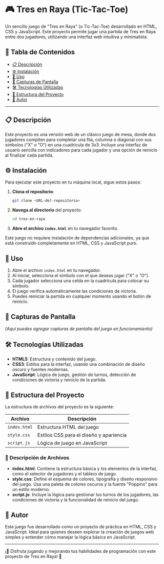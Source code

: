 # 🎮 Tres en Raya (Tic-Tac-Toe)

Un sencillo juego de "Tres en Raya" (o Tic-Tac-Toe) desarrollado en HTML, CSS y JavaScript. Este proyecto permite jugar una partida de Tres en Raya entre dos jugadores, utilizando una interfaz web intuitiva y minimalista.

## 📑 Tabla de Contenidos
- [📋 Descripción](#-descripción)
- [⚙️ Instalación](#-instalación)
- [🚀 Uso](#-uso)
- [📸 Capturas de Pantalla](#-capturas-de-pantalla)
- [🛠️ Tecnologías Utilizadas](#-tecnologías-utilizadas)
- [📂 Estructura del Proyecto](#-estructura-del-proyecto)
- [👤 Autor](#-autor)

---

## 📋 Descripción
Este proyecto es una versión web de un clásico juego de mesa, donde dos jugadores compiten para completar una fila, columna o diagonal con sus símbolos ("X" o "O") en una cuadrícula de 3x3. Incluye una interfaz de usuario sencilla con indicadores para cada jugador y una opción de reinicio al finalizar cada partida.


## ⚙️ Instalación
Para ejecutar este proyecto en tu máquina local, sigue estos pasos:

1. **Clona el repositorio**:
    ```bash
    git clone <URL-del-repositorio>
    ```
2. **Navega al directorio** del proyecto:
    ```bash
    cd tres-en-raya
    ```
3. **Abre el archivo `index.html`** en tu navegador favorito.

Este juego no requiere instalación de dependencias adicionales, ya que está construido completamente en HTML, CSS y JavaScript puro.

## 🚀 Uso
1. Abre el archivo `index.html` en tu navegador.
2. Al iniciar, selecciona el símbolo con el que deseas jugar ("X" o "O").
3. Cada jugador selecciona una celda en la cuadrícula para colocar su símbolo.
4. El juego verifica automáticamente las condiciones de victoria.
5. Puedes reiniciar la partida en cualquier momento usando el botón de reinicio.

## 📸 Capturas de Pantalla
*(Aquí puedes agregar capturas de pantalla del juego en funcionamiento)*

## 🛠️ Tecnologías Utilizadas
- **HTML5**: Estructura y contenido del juego.
- **CSS3**: Estilos para la interfaz, usando una combinación de diseño oscuro y fuentes modernas.
- **JavaScript**: Lógica de juego, gestión de turnos, detección de condiciones de victoria y reinicio de la partida.

## 📂 Estructura del Proyecto
La estructura de archivos del proyecto es la siguiente:

| Archivo       | Descripción                               |
|---------------|-------------------------------------------|
| `index.html`  | Estructura HTML del juego                 |
| `style.css`   | Estilos CSS para el diseño y apariencia   |
| `script.js`   | Lógica de juego en JavaScript             |


### 📄 Descripción de Archivos
- **index.html**: Contiene la estructura básica y los elementos de la interfaz, como el selector de jugadores y el tablero de juego.
- **style.css**: Define el esquema de colores, tipografía y diseño responsivo del juego. Usa una paleta de colores oscuros y la fuente "Poppins" para un estilo moderno.
- **script.js**: Incluye la lógica para gestionar los turnos de los jugadores, las condiciones de victoria y la funcionalidad de reinicio del juego.

## 👤 Autor
Este juego fue desarrollado como un proyecto de práctica en HTML, CSS y JavaScript. Ideal para quienes deseen explorar la creación de juegos web simples y entender cómo manejar la lógica básica en JavaScript.

---

¡🎉 Disfruta jugando y mejorando tus habilidades de programación con este proyecto de Tres en Raya! 🎉

